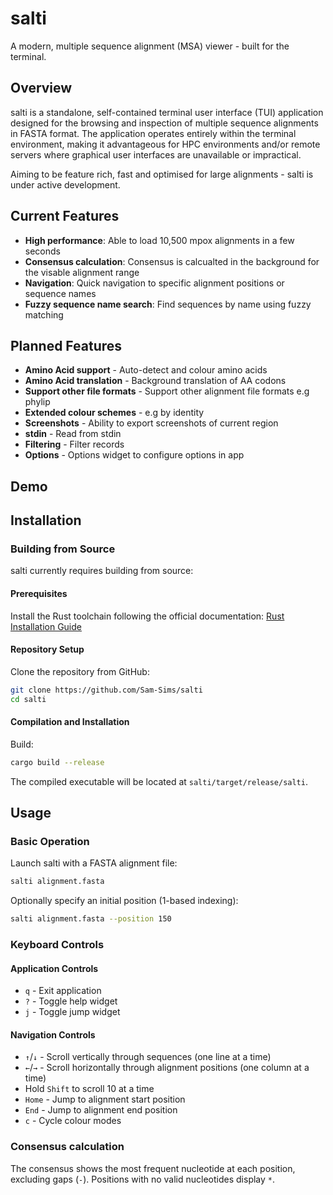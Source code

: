 # salti

A modern, multiple sequence alignment (MSA) viewer - built for the terminal.

## Overview

salti is a standalone, self-contained terminal user interface (TUI) application designed for the browsing and inspection of multiple sequence alignments in FASTA format. The application operates entirely within the terminal environment, making it advantageous for HPC environments and/or remote servers where graphical user interfaces are unavailable or impractical.

Aiming to be feature rich, fast and optimised for large alignments - salti is under active development.

## Current Features

- **High performance**: Able to load 10,500 mpox alignments in a few seconds
- **Consensus calculation**: Consensus is calcualted in the background for the visable alignment range
- **Navigation**: Quick navigation to specific alignment positions or sequence names
- **Fuzzy sequence name search**: Find sequences by name using fuzzy matching


## Planned Features
- **Amino Acid support** - Auto-detect and colour amino acids
- **Amino Acid translation** - Background translation of AA codons
- **Support other file formats** - Support other alignment file formats e.g phylip
- **Extended colour schemes** - e.g by identity
- **Screenshots** - Ability to export screenshots of current region
- **stdin** - Read from stdin
- **Filtering** - Filter records
- **Options** - Options widget to configure options in app

## Demo

## Installation

### Building from Source

salti currently requires building from source:

#### Prerequisites

Install the Rust toolchain following the official documentation: [Rust Installation Guide](https://www.rust-lang.org/tools/install)

#### Repository Setup

Clone the repository from GitHub:
```bash
git clone https://github.com/Sam-Sims/salti
cd salti
```

#### Compilation and Installation

Build:
```bash
cargo build --release
```

The compiled executable will be located at `salti/target/release/salti`.

## Usage

### Basic Operation

Launch salti with a FASTA alignment file:
```bash
salti alignment.fasta
```

Optionally specify an initial position (1-based indexing):
```bash
salti alignment.fasta --position 150
```

### Keyboard Controls

#### Application Controls
- `q` - Exit application
- `?` - Toggle help widget
- `j` - Toggle jump widget

#### Navigation Controls
- `↑`/`↓` - Scroll vertically through sequences (one line at a time)
- `←`/`→` - Scroll horizontally through alignment positions (one column at a time)
- Hold `Shift` to scroll 10 at a time
- `Home` - Jump to alignment start position
- `End` - Jump to alignment end position
- `c` - Cycle colour modes

### Consensus calculation
The consensus shows the most frequent nucleotide at each position, excluding gaps (`-`). Positions with no valid nucleotides display `*`.